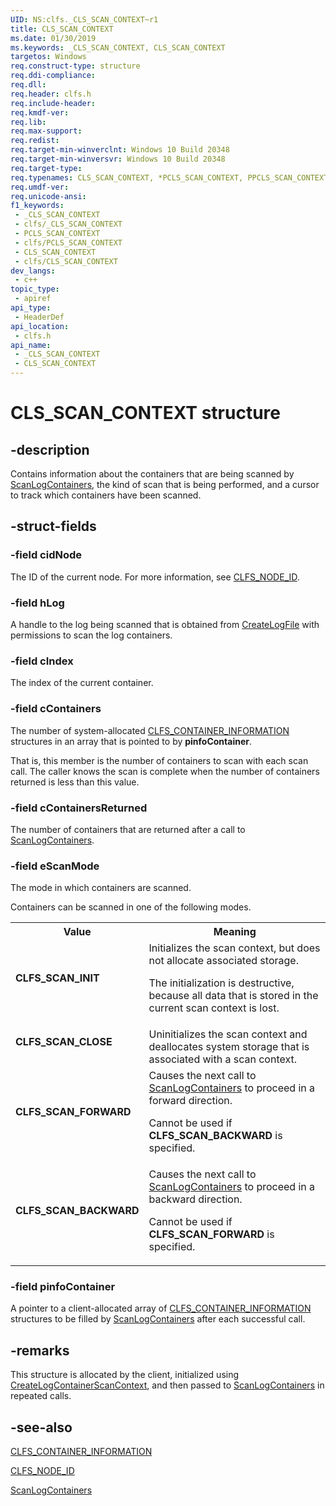```yaml
---
UID: NS:clfs._CLS_SCAN_CONTEXT~r1
title: CLS_SCAN_CONTEXT
ms.date: 01/30/2019
ms.keywords: _CLS_SCAN_CONTEXT, CLS_SCAN_CONTEXT
targetos: Windows
req.construct-type: structure
req.ddi-compliance: 
req.dll: 
req.header: clfs.h
req.include-header: 
req.kmdf-ver: 
req.lib: 
req.max-support: 
req.redist: 
req.target-min-winverclnt: Windows 10 Build 20348
req.target-min-winversvr: Windows 10 Build 20348
req.target-type: 
req.typenames: CLS_SCAN_CONTEXT, *PCLS_SCAN_CONTEXT, PPCLS_SCAN_CONTEXT
req.umdf-ver: 
req.unicode-ansi: 
f1_keywords:
 - _CLS_SCAN_CONTEXT
 - clfs/_CLS_SCAN_CONTEXT
 - PCLS_SCAN_CONTEXT
 - clfs/PCLS_SCAN_CONTEXT
 - CLS_SCAN_CONTEXT
 - clfs/CLS_SCAN_CONTEXT
dev_langs:
 - c++
topic_type:
 - apiref
api_type:
 - HeaderDef
api_location:
 - clfs.h
api_name:
 - _CLS_SCAN_CONTEXT
 - CLS_SCAN_CONTEXT
---
```


# CLS_SCAN_CONTEXT structure


## -description

Contains information about the containers that are being scanned by <a href="/windows/desktop/api/clfsw32/nf-clfsw32-scanlogcontainers">ScanLogContainers</a>, the kind of scan that is being performed, and a  cursor to track which containers have been scanned.

## -struct-fields

### -field cidNode

The ID of the current node. For more information, see <a href="/windows/desktop/api/clfs/ns-clfs-clfs_node_id">CLFS_NODE_ID</a>.

### -field hLog

A handle to the log being scanned that is obtained from <a href="/windows/desktop/api/clfsw32/nf-clfsw32-createlogfile">CreateLogFile</a> with permissions  to scan the log containers.

### -field cIndex

The index of the current container.

### -field cContainers

The number of system-allocated <a href="/windows/desktop/api/clfs/ns-clfs-cls_container_information">CLFS_CONTAINER_INFORMATION</a> structures in an array that is pointed to by <b>pinfoContainer</b>. 

That is, this member is the number of containers to scan with each scan call.   The caller knows the scan is complete when the number of containers returned is less than this value.

### -field cContainersReturned

The number of containers that are returned after a call to <a href="/windows/desktop/api/clfsw32/nf-clfsw32-scanlogcontainers">ScanLogContainers</a>.

### -field eScanMode

The mode in which containers are scanned.  

Containers can be scanned in one of the following modes.

<table>
<tr>
<th>Value</th>
<th>Meaning</th>
</tr>
<tr>
<td width="40%"><a id="CLFS_SCAN_INIT"></a><a id="clfs_scan_init"></a><dl>
<dt><b>CLFS_SCAN_INIT</b></dt>
</dl>
</td>
<td width="60%">
Initializes the scan context, but does not allocate associated storage.  

The initialization is destructive, because all  data that is stored in the current scan context is lost.

</td>
</tr>
<tr>
<td width="40%"><a id="CLFS_SCAN_CLOSE"></a><a id="clfs_scan_close"></a><dl>
<dt><b>CLFS_SCAN_CLOSE</b></dt>
</dl>
</td>
<td width="60%">
Uninitializes the scan context and deallocates  system storage that is associated with a scan context.

</td>
</tr>
<tr>
<td width="40%"><a id="CLFS_SCAN_FORWARD"></a><a id="clfs_scan_forward"></a><dl>
<dt><b>CLFS_SCAN_FORWARD</b></dt>
</dl>
</td>
<td width="60%">
Causes the next call to <a href="/windows/desktop/api/clfsw32/nf-clfsw32-scanlogcontainers">ScanLogContainers</a> to proceed  in a forward direction. 

Cannot be used if <b>CLFS_SCAN_BACKWARD</b> is specified.

</td>
</tr>
<tr>
<td width="40%"><a id="CLFS_SCAN_BACKWARD"></a><a id="clfs_scan_backward"></a><dl>
<dt><b>CLFS_SCAN_BACKWARD</b></dt>
</dl>
</td>
<td width="60%">
Causes the next call to <a href="/windows/desktop/api/clfsw32/nf-clfsw32-scanlogcontainers">ScanLogContainers</a> to proceed  in a backward direction. 

Cannot be used if <b>CLFS_SCAN_FORWARD</b> is specified.

</td>
</tr>
</table>

### -field pinfoContainer

A pointer to
					a client-allocated array of <a href="/windows/desktop/api/clfs/ns-clfs-cls_container_information">CLFS_CONTAINER_INFORMATION</a> structures to be filled by <a href="/windows/desktop/api/clfsw32/nf-clfsw32-scanlogcontainers">ScanLogContainers</a> after each successful call.

## -remarks

This structure is allocated by the client, initialized using <a href="/windows/desktop/api/clfsw32/nf-clfsw32-createlogcontainerscancontext">CreateLogContainerScanContext</a>, and then passed to <a href="/windows/desktop/api/clfsw32/nf-clfsw32-scanlogcontainers">ScanLogContainers</a> in repeated calls.

## -see-also

<a href="/windows/desktop/api/clfs/ns-clfs-cls_container_information">CLFS_CONTAINER_INFORMATION</a>



<a href="/windows/desktop/api/clfs/ns-clfs-clfs_node_id">CLFS_NODE_ID</a>



<a href="/windows/desktop/api/clfsw32/nf-clfsw32-scanlogcontainers">ScanLogContainers</a>
